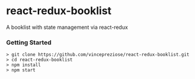 # react-redux-booklist

A booklist with state management via react-redux

### Getting Started

```
> git clone https://github.com/vincepreziose/react-redux-booklist.git
> cd react-redux-booklist
> npm install
> npm start
```
